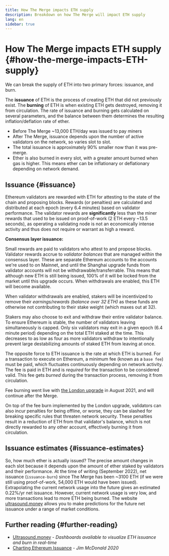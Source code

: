 ```yaml
---
title: How The Merge impacts ETH supply
description: Breakdown on how The Merge will impact ETH supply
lang: en
sidebar: true
---
```


# How The Merge impacts ETH supply {#how-the-merge-impacts-ETH-supply}

We can break the supply of ETH into two primary forces: issuance, and burn.

The **issuance** of ETH is the process of creating ETH that did not previously exist. The **burning** of ETH is when existing ETH gets destroyed, removing it from circulation. The rate of issuance and burning gets calculated on several parameters, and the balance between them determines the resulting inflation/deflation rate of ether.

<Card
emoji=":chart_decreasing:"
title="ETH issuance tldr">

- Before The Merge ~13,000 ETH/day was issued to pay miners
- After The Merge, issuance depends upon the number of active validators on the network, so varies slot to slot.
- The total issuance is approximately 90% smaller now than it was pre-merge.
- Ether is also burned in every slot, with a greater amount burned when gas is higher. This means ether can be inflationary or deflationary depending on network demand.

</Card>

## Issuance {#issuance}

Ethereum validators are rewarded with ETH for attesting to the state of the chain and proposing blocks. Rewards (or penalties) are calculated and distributed at each epoch (every 6.4 minutes) based on validator performance. The validator rewards are **significantly** less than the miner rewards that used to be issued on proof-of-work (2 ETH every ~13.5 seconds), as operating a validating node is not an economically intense activity and thus does not require or warrant as high a reward.

**Consensus layer issuance:**

Small rewards are paid to validators who attest to and propose blocks. Validator rewards accrue to _validator balances_ that are managed within the consensus layer. These are separate Ethereum accounts to the accounts we're used to on Mainnet, and until the Shanghai upgrade funds from validator accounts will not be withdrawable/transferrable. This means that although new ETH is still being issued, 100% of it will be locked from the market until this upgrade occurs. When withdrawals are enabled, this ETH will become available.

When validator withdrawals are enabled, stakers will be incentivized to remove their _earnings/rewards (balance over 32 ETH)_ as these funds are otherwise not contributing to their stake weight (which maxes out at 32).

Stakers may also choose to exit and withdraw their entire validator balance. To ensure Ethereum is stable, the number of validators leaving simultaneously is capped. Only six validators may exit in a given epoch (6.4 minute period) depending on the total ETH staked at the time. This decreases to as low as four as more validators withdraw to intentionally prevent large destabilizing amounts of staked ETH from leaving at once.

The opposite force to ETH issuance is the rate at which ETH is burned. For a transaction to execute on Ethereum, a minimum fee (known as a `base fee`) must be paid, which fluctuates continuously depending on network activity. The fee is paid in ETH and is _required_ for the transaction to be considered valid. This fee gets _burned_ during the transaction process, removing it from circulation.

<InfoBanner>
Fee burning went live with <a href="/history/#london">the London upgrade</a> in August 2021, and will continue after the Merge.
</InfoBanner>

On top of the fee burn implemented by the London upgrade, validators can also incur penalties for being offline, or worse, they can be slashed for breaking specific rules that threaten network security. These penalties result in a reduction of ETH from that validator's balance, which is not directly rewarded to any other account, effectively burning it from circulation.

## Issuance estimates {#issuance-estimates}

So, how much ether is actually issued? The precise amount changes in each slot because it depends upon the amount of ether staked by validators and their performance. At the time of writing (September 2022), net issuance (`issuance-burn`) since The Merge has been ~3100 ETH (if we were still using proof-of-work, 54,000 ETH would have been issued). Extrapolating the current network usage into the future gives an estimated 0.22%/yr net issuance. However, current network usage is very low, and more transactions lead to more ETH being burned. The website [ultrasound.money](https://ultrasound.money/) allows you to make predictions for the future net issuance under a range of market conditions.

## Further reading {#further-reading}

- [Ultrasound.money](https://ultrasound.money/) - _Dashboards available to visualize ETH issuance and burn in real-time_
- [Charting Ethereum Issuance](https://www.attestant.io/posts/charting-ethereum-issuance/) - _Jim McDonald 2020_
